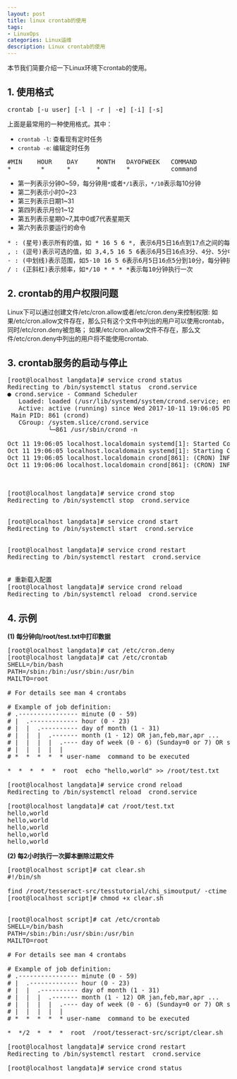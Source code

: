 ```yaml
---
layout: post
title: linux crontab的使用
tags:
- LinuxOps
categories: Linux运维
description: Linux crontab的使用
---
```



本节我们简要介绍一下Linux环境下crontab的使用。


<!-- more -->


## 1. 使用格式
<pre>
crontab [-u user] [-l | -r | -e] [-i] [-s]
</pre>

上面是最常用的一种使用格式。其中：

* ```crontab -l```: 查看现有定时任务
* ```crontab -e```: 编辑定时任务

<pre>
#MIN	HOUR	DAY		MONTH	DAYOFWEEK	COMMAND
*	     *		*		*		*			command     
</pre> 
* 第一列表示分钟0~59，每分钟用```*```或者```*/1```表示，```*/10```表示每10分钟
* 第二列表示小时0~23
* 第三列表示日期1~31
* 第四列表示月份1~12
* 第五列表示星期0~7,其中0或7代表星期天
* 第六列表示要运行的命令

<pre>
* : (星号)表示所有的值，如 * 16 5 6 *, 表示6月5日16点到17点之间的每分钟执行一次
, : (逗号)表示可选的值，如 3,4,5 16 5 6表示6月5日16点3分、4分、5分中各执行一次
- : (中划线)表示范围，如5-10 16 5 6表示6月5日16点5分到10分，每分钟执行一次
/ : (正斜杠)表示频率，如*/10 * * * *表示每10分钟执行一次
</pre>


## 2. crontab的用户权限问题

Linux下可以通过创建文件/etc/cron.allow或者/etc/cron.deny来控制权限: 如果/etc/cron.allow文件存在，那么只有这个文件中列出的用户可以使用crontab，同时/etc/cron.deny被忽略； 如果/etc/cron.allow文件不存在，那么文件/etc/cron.deny中列出的用户将不能使用crontab.


## 3. crontab服务的启动与停止
<pre>
[root@localhost langdata]# service crond status
Redirecting to /bin/systemctl status  crond.service
● crond.service - Command Scheduler
   Loaded: loaded (/usr/lib/systemd/system/crond.service; enabled; vendor preset: enabled)
   Active: active (running) since Wed 2017-10-11 19:06:05 PDT; 4 days ago
 Main PID: 861 (crond)
   CGroup: /system.slice/crond.service
           └─861 /usr/sbin/crond -n

Oct 11 19:06:05 localhost.localdomain systemd[1]: Started Command Scheduler.
Oct 11 19:06:05 localhost.localdomain systemd[1]: Starting Command Scheduler...
Oct 11 19:06:05 localhost.localdomain crond[861]: (CRON) INFO (RANDOM_DELAY will be scaled with factor 84% if used.)
Oct 11 19:06:06 localhost.localdomain crond[861]: (CRON) INFO (running with inotify support)



[root@localhost langdata]# service crond stop
Redirecting to /bin/systemctl stop  crond.service


[root@localhost langdata]# service crond start
Redirecting to /bin/systemctl start  crond.service


[root@localhost langdata]# service crond restart
Redirecting to /bin/systemctl restart  crond.service


# 重新载入配置
[root@localhost langdata]# service crond reload
Redirecting to /bin/systemctl reload  crond.service
</pre>

## 4. 示例

**(1) 每分钟向/root/test.txt中打印数据**
<pre>
[root@localhost langdata]# cat /etc/cron.deny 
[root@localhost langdata]# cat /etc/crontab 
SHELL=/bin/bash
PATH=/sbin:/bin:/usr/sbin:/usr/bin
MAILTO=root

# For details see man 4 crontabs

# Example of job definition:
# .---------------- minute (0 - 59)
# |  .------------- hour (0 - 23)
# |  |  .---------- day of month (1 - 31)
# |  |  |  .------- month (1 - 12) OR jan,feb,mar,apr ...
# |  |  |  |  .---- day of week (0 - 6) (Sunday=0 or 7) OR sun,mon,tue,wed,thu,fri,sat
# |  |  |  |  |
# *  *  *  *  * user-name  command to be executed

*  *  *  *  *  root  echo "hello,world" >> /root/test.txt 

[root@localhost langdata]# service crond reload
Redirecting to /bin/systemctl reload  crond.service

[root@localhost langdata]# cat /root/test.txt
hello,world
hello,world
hello,world
hello,world
hello,world
</pre>

**(2) 每2小时执行一次脚本删除过期文件**
<pre>
[root@localhost script]# cat clear.sh
#!/bin/sh

find /root/tesseract-src/tesstutorial/chi_simoutput/ -ctime +1 -name "*.checkpoint" -exec rm {} \;
[root@localhost script]# chmod +x clear.sh


[root@localhost script]# cat /etc/crontab 
SHELL=/bin/bash
PATH=/sbin:/bin:/usr/sbin:/usr/bin
MAILTO=root

# For details see man 4 crontabs

# Example of job definition:
# .---------------- minute (0 - 59)
# |  .------------- hour (0 - 23)
# |  |  .---------- day of month (1 - 31)
# |  |  |  .------- month (1 - 12) OR jan,feb,mar,apr ...
# |  |  |  |  .---- day of week (0 - 6) (Sunday=0 or 7) OR sun,mon,tue,wed,thu,fri,sat
# |  |  |  |  |
# *  *  *  *  * user-name  command to be executed

*  */2  *  *  *  root  /root/tesseract-src/script/clear.sh

[root@localhost langdata]# service crond restart
Redirecting to /bin/systemctl restart  crond.service

[root@localhost langdata]# service crond status
</pre>





<br />
<br />







<br />
<br />
<br />


